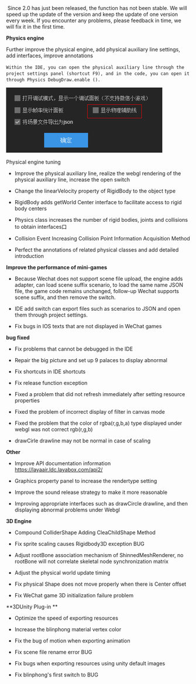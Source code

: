 ​	

​	Since 2.0 has just been released, the function has not been stable. We will speed up the update of the version and keep the update of one version every week. If you encounter any problems, please feedback in time, we will fix it in the first time.



**Physics engine**

Further improve the physical engine, add physical auxiliary line settings, add interfaces, improve annotations

`Within the IDE, you can open the physical auxiliary line through the project settings panel (shortcut F9), and in the code, you can open it through Physics DebugDraw.enable ().`

![physicsdraw](imgs/physicsdraw.png)

Physical engine tuning

- Improve the physical auxiliary line, realize the webgl rendering of the physical auxiliary line, increase the open switch

- Change the linearVelocity property of RigidBody to the object type

- RigidBody adds getWorld Center interface to facilitate access to rigid body centers

- Physics class increases the number of rigid bodies, joints and collisions to obtain interfaces口

- Collision Event Increasing Collision Point Information Acquisition Method

- Perfect the annotations of related physical classes and add detailed introduction




**Improve the performance of mini-games**

- Because Wechat does not support scene file upload, the engine adds adapter, can load scene suffix scenario, to load the same name JSON file, the game code remains unchanged, follow-up Wechat supports scene suffix, and then remove the switch.

- IDE add switch can export files such as scenarios to JSON and open them through project settings.

- Fix bugs in IOS texts that are not displayed in WeChat games




**bug fixed**

- Fix problems that cannot be debugged in the IDE

- Repair the big picture and set up 9 palaces to display abnormal

- Fix shortcuts in IDE shortcuts

- Fix release function exception

- Fixed a problem that did not refresh immediately after setting resource properties

- Fixed the problem of incorrect display of filter in canvas mode

- Fixed the problem that the color of rgba(r,g,b,a) type displayed under webgl was not correct rgb(r,g,b)

- drawCirle drawline may not be normal in case of scaling




**Other**

- Improve API documentation information https://layaair.ldc.layabox.com/api2/

- Graphics property panel to increase the rendertype setting

- Improve the sound release strategy to make it more reasonable

- Improving appropriate interfaces such as drawCircle drawline, and then displaying abnormal problems under Webgl




**3D Engine**

- Compound ColliderShape Adding CleaChildShape Method

- Fix sprite scaling causes Rigidbody3D exception BUG

- Adjust rootBone association mechanism of ShinnedMeshRenderer, no rootBone will not correlate skeletal node synchronization matrix

- Adjust the physical world update timing

- Fix physical Shape does not move properly when there is Center offset

- Fix WeChat game 3D initialization failure problem




**3DUnity Plug-in **

- Optimize the speed of exporting resources

- Increase the blinphong material vertex color

- Fix the bug of motion when exporting animation

- Fix scene file rename error BUG

- Fix bugs when exporting resources using unity default images

- Fix blinphong's first switch to BUG
